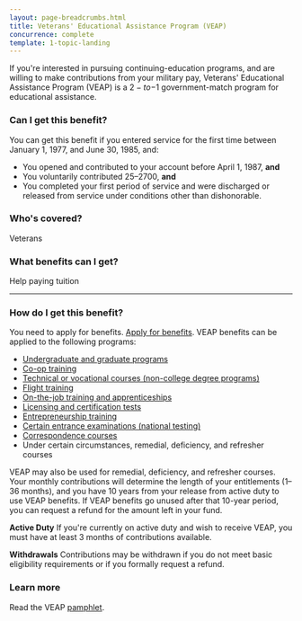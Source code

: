 ```yaml
---
layout: page-breadcrumbs.html
title: Veterans' Educational Assistance Program (VEAP)
concurrence: complete
template: 1-topic-landing
---
```


If you're interested in pursuing continuing-education programs, and are willing to make contributions from your military pay, Veterans' Educational Assistance Program (VEAP) is a $2-to-$1 government-match program for educational assistance.

<div class="call-out" markdown="1">

### Can I get this benefit?
You can get this benefit if you entered service for the first time between January 1, 1977, and June 30, 1985, and:
  - You opened and contributed to your account before April 1, 1987, **and**
  - You voluntarily contributed $25–$2700, **and**
  - You completed your first period of service and were discharged or released from service under conditions other than dishonorable.

### Who's covered?
Veterans
</div>

### What benefits can I get?
Help paying tuition

------

### How do I get this benefit?

You need to apply for benefits. [Apply for benefits](/education/apply-for-education-benefits/). VEAP benefits can be applied to the following programs:

- [Undergraduate and graduate programs](/education/gi-bill/higher-learning/)
- [Co-op training](/education/work-learn/co-op-training/)
- [Technical or vocational courses (non-college degree programs)](/education/work-learn/non-college-degree-program/)
- [Flight training](/education/advanced-training-and-certifications/flight-training/)
- [On-the-job training and apprenticeships](/education/work-learn/job-and-apprenticeship/)
- [Licensing and certification tests](/education/advanced-training-and-certifications/licensing-certification/)
- [Entrepreneurship training](/education/advanced-training-and-certifications/entrepreneurship-training/)
- [Certain entrance examinations (national testing)](/education/advanced-training-and-certifications/national-testing-program/)
- [Correspondence courses](/education/work-learn/non-traditional/correspondence-training/)
- Under certain circumstances, remedial, deficiency, and refresher courses

VEAP may also be used for remedial, deficiency, and refresher courses. Your monthly contributions will determine the length of your entitlements (1–36 months), and you have 10 years from your release from active duty to use VEAP benefits. If VEAP benefits go unused after that 10-year period, you can request a refund for the amount left in your fund.

**Active Duty**
If you're currently on active duty and wish to receive VEAP, you must have at least 3 months of contributions available.

**Withdrawals**
Contributions may be withdrawn if you do not meet basic eligibility requirements or if you formally request a refund.


### Learn more
Read the VEAP [pamphlet](http://www.benefits.va.gov/gibill/docs/pamphlets/ch32_pamphlet.pdf).
